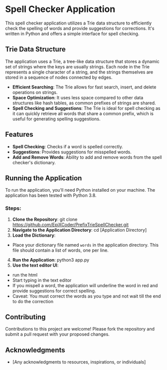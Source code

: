 # Spell Checker Application

This spell checker application utilizes a Trie data structure to efficiently check the spelling of words and provide suggestions for corrections. It's written in Python and offers a simple interface for spell checking.

## Trie Data Structure

The application uses a Trie, a tree-like data structure that stores a dynamic set of strings where the keys are usually strings. Each node in the Trie represents a single character of a string, and the strings themselves are stored in a sequence of nodes connected by edges.

- **Efficient Searching**: The Trie allows for fast search, insert, and delete operations on strings.
- **Space Optimization**: It uses less space compared to other data structures like hash tables, as common prefixes of strings are shared.
- **Spell Checking and Suggestions**: The Trie is ideal for spell checking as it can quickly retrieve all words that share a common prefix, which is useful for generating spelling suggestions.

## Features

- **Spell Checking**: Checks if a word is spelled correctly.
- **Suggestions**: Provides suggestions for misspelled words.
- **Add and Remove Words**: Ability to add and remove words from the spell checker's dictionary.

## Running the Application

To run the application, you'll need Python installed on your machine. The application has been tested with Python 3.8.

### Steps:

1. **Clone the Repository**:
git clone https://github.com/EpiXCoder/PrefixTrieSpellChecker.git
2. **Navigate to the Application Directory**:
cd [Application Directory]
3. **Load the Dictionary**:
- Place your dictionary file named `words` in the application directory. This file should contain a list of words, one per line.
4. **Run the Application**:
python3 app.py
5. **Use the text editor UI**:
- run the html
- Start typing in the text editor
- If you mispell a word, the application will underline the word in red and provide suggestions for correct spelling.
- Caveat: You must correct the words as you type and not wait till the end to do the correction

## Contributing

Contributions to this project are welcome! Please fork the repository and submit a pull request with your proposed changes.



## Acknowledgments

- [Any acknowledgments to resources, inspirations, or individuals]

